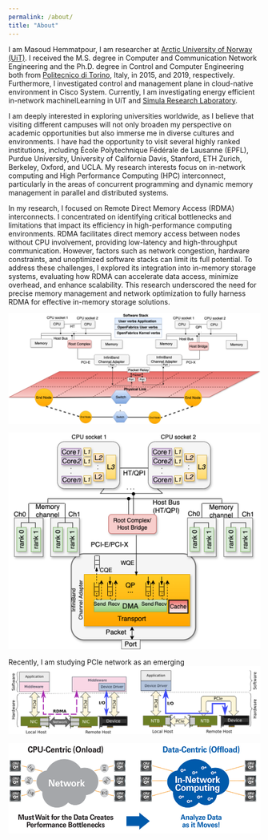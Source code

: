 ```yaml
---
permalink: /about/
title: "About"
---
```


I am Masoud Hemmatpour, I am researcher at [Arctic University of Norway (UiT)](https://en.uit.no/ansatte/person?p_document_id=809882). I received the M.S. degree in Computer and Communication Network Engineering and the Ph.D. degree in Control and Computer Engineering both from [Politecnico di Torino](https://www.polito.it/), Italy, in 2015, and 2019, respectively. Furthermore, I investigated control and management plane in cloud-native environment in Cisco System. Currently, I am investigating energy efficient in-network machinelLearning in UiT and [Simula Research Laboratory](https://www.simula.no/).

I am deeply interested in exploring universities worldwide, as I believe that visiting different campuses will not only broaden my perspective on academic opportunities but also immerse me in diverse cultures and environments. I have had the opportunity to visit several highly ranked institutions, including École Polytechnique Fédérale de Lausanne (EPFL), Purdue University, University of California Davis, Stanford, ETH Zurich, Berkeley, Oxford, and UCLA. My research interests focus on in-network computing and High Performance Computing (HPC) interconnect, particularly in the areas of concurrent programming and dynamic memory management in parallel and distributed systems. 

In my research, I focused on Remote Direct Memory Access (RDMA) interconnects. I concentrated on identifying critical bottlenecks and limitations that impact its efficiency in high-performance computing environments. RDMA facilitates direct memory access between nodes without CPU involvement, providing low-latency and high-throughput communication. However, factors such as network congestion, hardware constraints, and unoptimized software stacks can limit its full potential. To address these challenges, I explored its integration into in-memory storage systems, evaluating how RDMA can accelerate data access, minimize overhead, and enhance scalability. This research underscored the need for precise memory management and network optimization to fully harness RDMA for effective in-memory storage solutions.

![InfiniBand network](/assets/images/infiniband.png)
 
![Single node perspective](/assets/images/RDMA.png)

Recently, I am studying PCIe network as an emerging 
![PCIe](/assets/images/pcie.png)


![In-network computing](/assets/images/inc.png)












